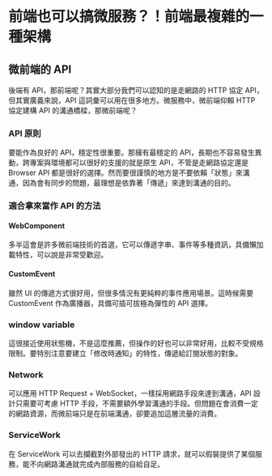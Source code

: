 # 前端也可以搞微服務？！前端最複雜的一種架構

## 微前端的 API

後端有 API，那前端呢？其實大部分我們可以認知的是走網路的 HTTP 協定 API，但其實廣義來說，API 這詞彙可以用在很多地方。微服務中，微前端仰賴 HTTP 協定建構 API 的溝通橋樑，那微前端呢？

### API 原則

要能作為良好的 API，穩定性很重要。那擁有最穩定的 API，長期也不容易發生異動，跨專案與環境都可以很好的支援的就是原生 API，不管是走網路協定還是 Browser API 都是很好的選擇。然而要很謹慎的地方是不要依賴「狀態」來溝通，因為會有同步的問題，最理想是依靠著「傳遞」來達到溝通的目的。

### 適合拿來當作 API 的方法

#### WebComponent

多半這會是許多微前端技術的首選，它可以傳遞字串、事件等多種資訊，具備懶加載特性，可以說是非常受歡迎。

#### CustomEvent

雖然 UI 的傳遞方式很好用，但很多情況有更純粹的事件應用場景。這時候需要 CustomEvent 作為廣播器，具備可插可拔極為彈性的 API 選擇。

### window variable

這很接近使用狀態機，不是這麼推薦，但操作的好也可以非常好用，比較不受規格限制。要特別注意要建立「修改時通知」的特性，傳遞給訂閱狀態的對象。

### Network

可以應用 HTTP Request + WebSocket，一樣採用網路手段來達到溝通，API 設計只需要可考慮 HTTP 手段，不需要額外學習溝通的手段。但問題在會消費一定的網路資源，而微前端只是在前端溝通，卻要追加這層流量的消費。

### ServiceWork

在 ServiceWork 可以去攔截對外部發出的 HTTP 請求，就可以假裝提供了某個服務，能不向網路溝通就完成內部服務的自給自足。
